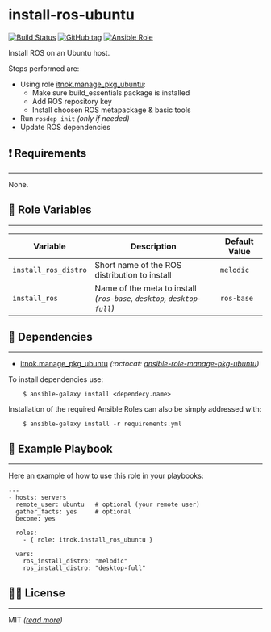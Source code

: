 install-ros-ubuntu
==================

[![Build Status](https://travis-ci.org/itnok/ansible-role-install-ros-ubuntu.svg?branch=master)](https://travis-ci.org/itnok/ansible-role-install-ros-ubuntu) [![GitHub tag](https://img.shields.io/github/v/tag/itnok/ansible-role-install-ros-ubuntu?sort=semver)](https://github.com/itnok/ansible-role-install-ros-ubuntu/tags/) [![Ansible Role](https://img.shields.io/ansible/role/47440)](https://galaxy.ansible.com/itnok/install_ros_ubuntu)

Install ROS on an Ubuntu host.

Steps performed are:

  - Using role [itnok.manage_pkg_ubuntu](https://galaxy.ansible.com/itnok/manage_pkg_ubuntu):
    * Make sure build_essentials package is installed
    * Add ROS repository key
    * Install choosen ROS metapackage & basic tools
  - Run `rosdep init` _(only if needed)_
  - Update ROS dependencies


## :exclamation: Requirements
-----------------------------

None.


## :abcd: Role Variables
------------------------

| Variable                | Description                                                             | Default Value       |
|-------------------------|-------------------------------------------------------------------------|---------------------|
| `install_ros_distro`    | Short name of the ROS distribution to install                           | `melodic`           |
| `install_ros`           | Name of the meta to install _(`ros-base`, `desktop`, `desktop-full`)_   | `ros-base`          |


## :link: Dependencies
----------------------

- [itnok.manage_pkg_ubuntu](https://galaxy.ansible.com/itnok/manage_pkg_ubuntu) _(:octocat: [ansible-role-manage-pkg-ubuntu](https://github.com/itnok/ansible-role-manage-pkg-ubuntu))_

To install dependencies use:
```
    $ ansible-galaxy install <dependecy.name>
```

Installation of the required Ansible Roles can also be simply addressed with:
```
    $ ansible-galaxy install -r requirements.yml
```


## :notebook: Example Playbook
------------------------------

Here an example of how to use this role in your playbooks:

```
---
- hosts: servers
  remote_user: ubuntu   # optional (your remote user)
  gather_facts: yes     # optional
  become: yes

  roles:
    - { role: itnok.install_ros_ubuntu }

  vars:
    ros_install_distro: "melodic"
    ros_install_distro: "desktop-full"
```

## :guardsman: License
----------------------

MIT _([read more](LICENSE.md))_
